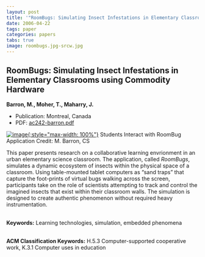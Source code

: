 ```yaml
---
layout: post
title: '"RoomBugs: Simulating Insect Infestations in Elementary Classrooms using Commodity Hardware"'
date: 2006-04-22
tags: paper
categories: papers
tabs: true
image: roombugs.jpg-srcw.jpg
---
```


## RoomBugs: Simulating Insect Infestations in Elementary Classrooms using Commodity Hardware
**Barron, M., Moher, T., Maharry, J.**
- Publication: Montreal, Canada
- PDF: [ac242-barron.pdf](/documents/ac242-barron.pdf)


[![image](https://www.evl.uic.edu/output/originals/roombugs.jpg-srcw.jpg){:style="max-width: 100%"}](https://www.evl.uic.edu/output/originals/roombugs.jpg-srcw.jpg)
Students Interact with RoomBug Application
Credit: M. Barron, CS

This paper presents research on a collaborative learning envrionment in an urban elementary science classroom. The application, called <em>RoomBugs</em>, simulates a dynamic ecosystem of insects within the physical space of a classroom. Using table-mounted tablet computers as &ldquo;sand traps&rdquo; that capture the foot-prints of virtual bugs walking across the screen, participants take on the role of scientists attempting to track and control the imagined insects that exist within their classroom walls. The simulation is designed to create authentic phenomenon without required heavy instrumentation.<br><br>

<strong>Keywords:</strong> Learning technologies, simulation, embedded phenomena<br><br>

<strong>ACM Classification Keywords:</strong> H.5.3 Computer-supported cooperative work, K.3.1 Computer uses in education